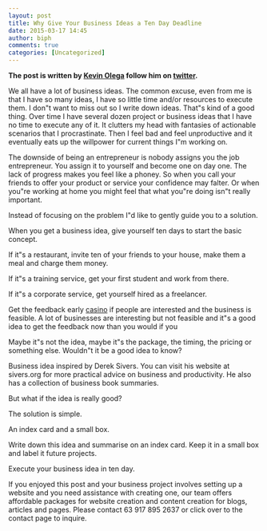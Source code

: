 ```yaml
---
layout: post
title: Why Give Your Business Ideas a Ten Day Deadline
date: 2015-03-17 14:45
author: biph
comments: true
categories: [Uncategorized]
---
```

<p><strong>The post is written by <a href="http://kevinolega.com">Kevin Olega</a> follow him on <a href="http://twitter.com/kevinolega">twitter</a>.</strong></p>
<p>We all have a lot of business ideas. The common excuse, even from me is that I have so many ideas, I have so little time and/or resources to execute them. I don"t want to miss out so I write down ideas. That"s kind of a good thing. Over time I have several dozen project or business ideas that I have no time to execute any of it. It clutters my head with fantasies of actionable scenarios that I procrastinate. Then I feel bad and feel unproductive and it eventually eats up the willpower for current things I"m working on.</p>
<p>The downside of being an entrepreneur is nobody assigns you the job entrepreneur. You assign it to yourself and become one on day one. The lack of progress makes you feel like a phoney. So when you call your friends to offer your product or service your confidence may falter. Or when you"re working at home you might feel that what you"re doing isn"t really important.</p>
<p>Instead of focusing on the problem I"d like to gently guide you to a solution.</p>
<p>When you get a business idea, give yourself ten days to start the basic concept.</p>
<p>If it"s a restaurant, invite ten of your friends to your house, make them a meal and charge them money.</p>
<p>If it"s a training service, get your first student and work from there.</p>
<p>If it"s a corporate service, get yourself hired as a freelancer.</p>
<p>Get the feedback early <a href="http://www.svenskkasinon.com/">casino</a>  if people are interested and the business is feasible. A lot of businesses are interesting but not feasible and it"s a good idea to get the feedback now than you would if you</p>
<p>Maybe it"s not the idea, maybe it"s the package, the timing, the pricing or something else. Wouldn"t it be a good idea to know?</p>
<p>Business idea inspired by Derek Sivers. You can visit his website at sivers.org for more practical advice on business and productivity. He also has a collection of business book summaries.</p>
<p>But what if the idea is really good?</p>
<p>The solution is simple.</p>
<p>An index card and a small box.</p>
<p>Write down this idea and summarise on an index card. Keep it in a small box and label it future projects.</p>
<p>Execute your business idea in ten day.</p>
<p>If you enjoyed this post and your business project involves setting up a website and you need assistance with creating one, our team offers affordable packages for website creation and content creation for blogs, articles and pages. Please contact 63 917 895 2637 or click over to the contact page to inquire.</p>


